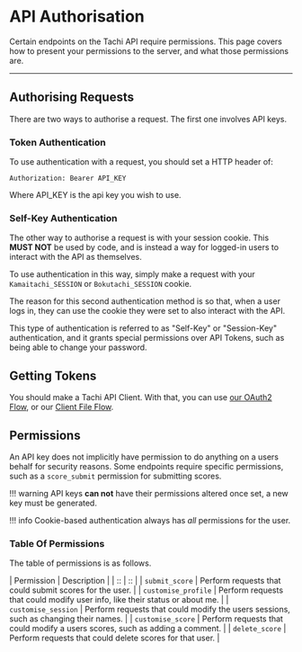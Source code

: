 # API Authorisation

Certain endpoints on the Tachi API require permissions.
This page covers how to present your permissions to the server, and what those permissions are.

*****

## Authorising Requests

There are two ways to authorise a request. The first one involves API keys.

### Token Authentication

To use authentication with a request, you should set a HTTP header of:

```
Authorization: Bearer API_KEY
```

Where API_KEY is the api key you wish to use.

### Self-Key Authentication

The other way to authorise a request is with your session cookie. This **MUST NOT** be used by code, and is instead a way for logged-in users to interact with the API as themselves.

To use authentication in this way, simply make a request with your `Kamaitachi_SESSION` or
`Bokutachi_SESSION` cookie.

The reason for this second authentication method is so that, when a user logs in, they can use
the cookie they were set to also interact with the API.

This type of authentication is referred to as "Self-Key" or "Session-Key" authentication, and it grants special
permissions over API Tokens, such as being able to change your password.

## Getting Tokens

You should make a Tachi API Client. With that, you can use [our OAuth2 Flow](../codebase/infrastructure/oauth2.md),
or our [Client File Flow](../codebase/infrastructure/file-flow.md).

## Permissions

An API key does not implicitly have permission to do anything on a users behalf for security reasons.
Some endpoints require specific permissions, such as a `score_submit` permission for submitting scores.

!!! warning
	API keys **can not** have their permissions altered once set, a new key must be generated.

!!! info
	Cookie-based authentication always has *all* permissions for the user.

### Table Of Permissions

The table of permissions is as follows.

| Permission | Description |
| :: | :: |
| `submit_score` | Perform requests that could submit scores for the user. |
| `customise_profile` | Perform requests that could modify user info, like their status or about me. |
| `customise_session` | Perform requests that could modify the users sessions, such as changing their names. |
| `customise_score` | Perform requests that could modify a users scores, such as adding a comment. |
| `delete_score` | Perform requests that could delete scores for that user. |
